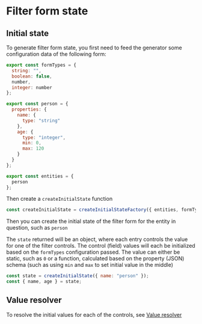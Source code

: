# Filter form state

## Initial state

To generate filter form state, you first need to feed the generator some configuration data of the following form:

```js
export const formTypes = {
  string: "",
  boolean: false,
  number,
  integer: number
};

export const person = {
  properties: {
    name: {
      type: "string"
    },
    age: {
      type: "integer",
      min: 0,
      max: 120
    }
  }
};

export const entities = {
  person
};
```

Then create a `createInitialState` function

```js
const createInitialState = createInitialStateFactory({ entities, formTypes });
```

Then you can create the initial state of the filter form for the entity in question, such as `person`

The `state` returned will be an object, where each entry controls the value for one of the filter controls. The control (field) values will each be initialized based on the `formTypes` configuration passed. The value can either be static, such as `0` or a function, calculated based on the property (JSON) schema (such as using `min` and `max` to set initial value in the middle)

```js
const state = createInitialState({ name: "person" });
const { name, age } = state;
```

## Value resolver

To resolve the initial values for each of the controls, see [Value resolver](./Value-Resolver.md)
